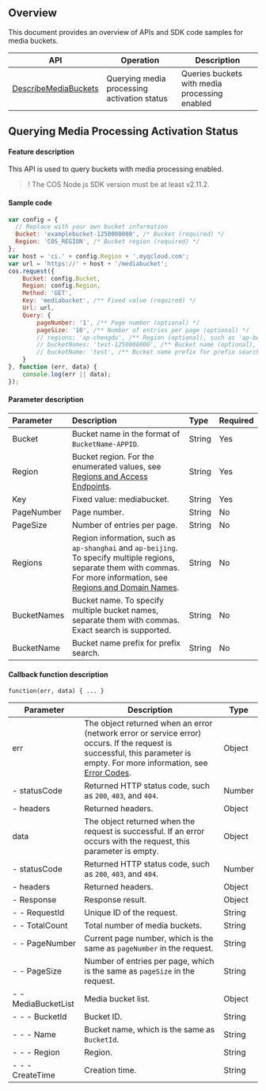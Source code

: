 ## Overview

This document provides an overview of APIs and SDK code samples for media buckets.

| API | Operation |  Description |
| ------------------------------------------------------------ | --------------------------|---------------------------- |
| [DescribeMediaBuckets](https://intl.cloud.tencent.com/document/product/436/46909) | Querying media processing activation status | Queries buckets with media processing enabled   |

## Querying Media Processing Activation Status

#### Feature description

This API is used to query buckets with media processing enabled.

>! The COS Node.js SDK version must be at least v2.11.2.


#### Sample code
```js
var config = {
  // Replace with your own bucket information
  Bucket: 'examplebucket-1250000000', /* Bucket (required) */
  Region: 'COS_REGION', /* Bucket region (required) */
};
var host = 'ci.' + config.Region + '.myqcloud.com';
var url = 'https://' + host + '/mediabucket';
cos.request({
    Bucket: config.Bucket,
    Region: config.Region,
    Method: 'GET',
    Key: 'mediabucket', /** Fixed value (required) */
    Url: url,
    Query: {
        pageNumber: '1', /** Page number (optional) */
        pageSize: '10', /** Number of entries per page (optional) */
        // regions: 'ap-chengdu', /** Region (optional), such as 'ap-beijing'. To specify multiple values, separate them with commas, such as 'ap-shanghai,ap-beijing'. */
        // bucketNames: 'test-1250000000', /** Bucket name (optional), such as 'test-1250000000'. To specify multiple values, separate them with commas, such as 'test1-1250000000,test2-1250000000'. Exact search is supported. */
        // bucketName: 'test', /** Bucket name prefix for prefix search (optional), such as 'test'. To specify multiple values, separate them with commas, such as 'test1,test2'. */
    }
}, function (err, data) {
    console.log(err || data);
});
```

#### Parameter description

| Parameter | Description | Type | Required |
| :------- | :----------------------------------------------------------- | :----- | :------- |
| Bucket | Bucket name in the format of `BucketName-APPID`. | String  | Yes   |
| Region  | Bucket region. For the enumerated values, see [Regions and Access Endpoints](https://intl.cloud.tencent.com/document/product/436/6224). | String | Yes |
| Key                        | Fixed value: mediabucket. | String   | Yes   |
| PageNumber | Page number.                                          | String | No   |
| PageSize   | Number of entries per page.                                        | String | No   |
| Regions     |  Region information, such as `ap-shanghai` and `ap-beijing`. To specify multiple regions, separate them with commas. For more information, see [Regions and Domain Names](https://intl.cloud.tencent.com/document/product/1045/33423). | String |  No    |
| BucketNames | Bucket name. To specify multiple bucket names, separate them with commas. Exact search is supported. | String | No |
| BucketName  | Bucket name prefix for prefix search.        | String |  No       |


#### Callback function description

```
function(err, data) { ... }
```

| Parameter  | Description                                               | Type             |
| ------------ | ------------------------------------------------------------ | ------ |
| err    | The object returned when an error (network error or service error) occurs. If the request is successful, this parameter is empty. For more information, see [Error Codes](https://intl.cloud.tencent.com/document/product/436/7730). | Object |
| - statusCode | Returned HTTP status code, such as `200`, `403`, and `404`. | Number |
| - headers | Returned headers. | Object |
| data         | The object returned when the request is successful. If an error occurs with the request, this parameter is empty.               | Object |
| - statusCode | Returned HTTP status code, such as `200`, `403`, and `404`. | Number |
| - headers | Returned headers. | Object |
| - Response       | Response result. | Object |
| - - RequestId          | Unique ID of the request.                   | String    |
| - - TotalCount         | Total number of media buckets.                | String       |
| - - PageNumber         | Current page number, which is the same as `pageNumber` in the request. | String       |
| - - PageSize           | Number of entries per page, which is the same as `pageSize` in the request.   | String       |
| - - MediaBucketList    | Media bucket list.                | Object |
| - - - BucketId           | Bucket ID.               | String |
| - - - Name               | Bucket name, which is the same as `BucketId`. | String |
| - - - Region             | Region.              | String |
| - - - CreateTime         | Creation time.                | String |





